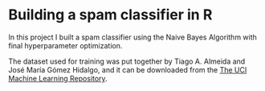 # Building a spam classifier in R

In this project I built a spam classifier using the Naive Bayes Algorithm with final hyperparameter optimization.

The dataset used for training was put together by Tiago A. Almeida and José María Gómez Hidalgo, and it can be downloaded from the [The UCI Machine Learning Repository](https://archive.ics.uci.edu/ml/datasets/sms+spam+collection).

